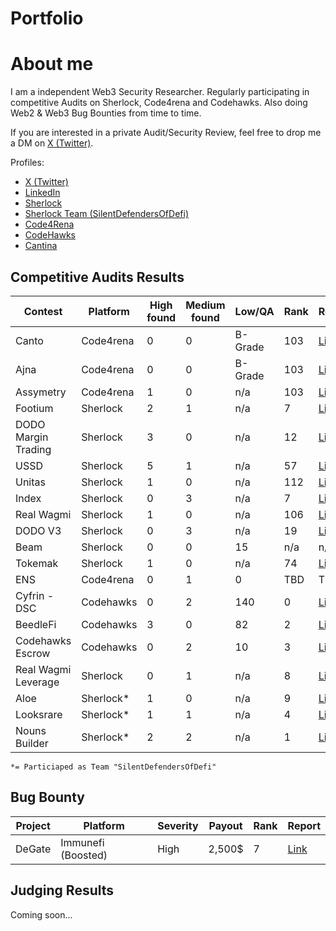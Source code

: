# Portfolio

# About me

I am a independent Web3 Security Researcher. Regularly participating in competitive Audits on Sherlock, Code4rena and Codehawks. Also doing Web2 & Web3 Bug Bounties from time to time.

If you are interested in a private Audit/Security Review, feel free to drop me a DM on [X (Twitter)](https://twitter.com/theshogoki).

Profiles:

- [X (Twitter)](https://twitter.com/theshogoki)
- [LinkedIn](https://www.linkedin.com/in/sven-igl-5b4015209)
- [Sherlock](https://audits.sherlock.xyz/watson/shogoki)
- [Sherlock Team (SilentDefendersOfDefi)](https://audits.sherlock.xyz/watson/SilentDefendersOfDeFi)
- [Code4Rena](https://code4rena.com/@Shogoki)
- [CodeHawks](https://www.codehawks.com/profile/clk41btup004qla08w6tg0mnp)
- [Cantina](https://cantina.xyz/u/Shogoki)

## Competitive Audits Results

| Contest | Platform | High found | Medium found | Low/QA | Rank | Report |
| ------- | -------- | ---------- | ------------ | --------- | ---- | ------ |
| Canto | Code4rena | 0 | 0 | B-Grade | 103 | [Link]([https://code4rena.com/reports/2023-03-asymmetry](https://code4rena.com/reports/2023-06-canto)) |
| Ajna | Code4rena | 0 | 0 | B-Grade | 103 | [Link](https://code4rena.com/reports/2023-03-asymmetry) |
| Assymetry | Code4rena | 1 | 0 | n/a | 103 | [Link]([https://code4rena.com/reports/2023-03-asymmetry](https://code4rena.com/reports/2023-05-ajna)) |
| Footium | Sherlock | 2 | 1 | n/a | 7 | [Link](https://audits.sherlock.xyz/contests/71/report) |
| DODO Margin Trading | Sherlock | 3 | 0 | n/a | 12 | [Link](https://audits.sherlock.xyz/contests/78/report) |
| USSD | Sherlock | 5 | 1 | n/a | 57 | [Link](https://audits.sherlock.xyz/contests/82/report) |
| Unitas | Sherlock | 1  | 0 | n/a | 112 | [Link](https://audits.sherlock.xyz/contests/73/report) |
| Index | Sherlock | 0 | 3 | n/a | 7 | [Link](https://audits.sherlock.xyz/contests/81/report) |
| Real Wagmi | Sherlock | 1 | 0 | n/a | 106 | [Link](https://audits.sherlock.xyz/contests/88/report) |
| DODO V3 | Sherlock | 0 | 3  | n/a | 19 | [Link](https://audits.sherlock.xyz/contests/89/report) |
| Beam | Sherlock | 0 | 0 | 15 | n/a | n/a | 
| Tokemak | Sherlock | 1 | 0 | n/a | 74 | [Link](https://audits.sherlock.xyz/contests/101/report) |
| ENS | Code4rena | 0 | 1 | 0 | TBD | TBD |
| Cyfrin - DSC | Codehawks | 0 | 2 | 140 | 0 | [Link](https://www.codehawks.com/report/cljx3b9390009liqwuedkn0m0) |
| BeedleFi | Codehawks | 3 | 0 | 82 | 2 | [Link](https://www.codehawks.com/report/clkbo1fa20009jr08nyyf9wbx) |
| Codehawks Escrow | Codehawks | 0 | 2 | 10 | 3 | [Link](https://www.codehawks.com/report/cljyfxlc40003jq082s0wemya) |
| Real Wagmi Leverage | Sherlock | 0 | 1 | n/a | 8 | [Link](https://audits.sherlock.xyz/contests/118/report) |
| Aloe | Sherlock* | 1 | 0 | n/a | 9 | [Link](https://audits.sherlock.xyz/contests/101/report) |
| Looksrare | Sherlock* | 1 | 1 | n/a | 4 | [Link](https://audits.sherlock.xyz/contests/122/report) |
| Nouns Builder | Sherlock* | 2 | 2 | n/a | 1 | [Link](https://audits.sherlock.xyz/contests/111/report) |

`*= Particiaped as Team "SilentDefendersOfDefi"` 

## Bug Bounty

| Project | Platform | Severity | Payout |  Rank | Report |
| ------- | -------- | -------- | ------ | ----- | ------ |
| DeGate | Immunefi (Boosted)| High | 2,500$ | 7 | [Link](https://github.com/immunefi-team/Bounty_Boosts/blob/main/Report%2025927.md) |


## Judging Results

Coming soon...
